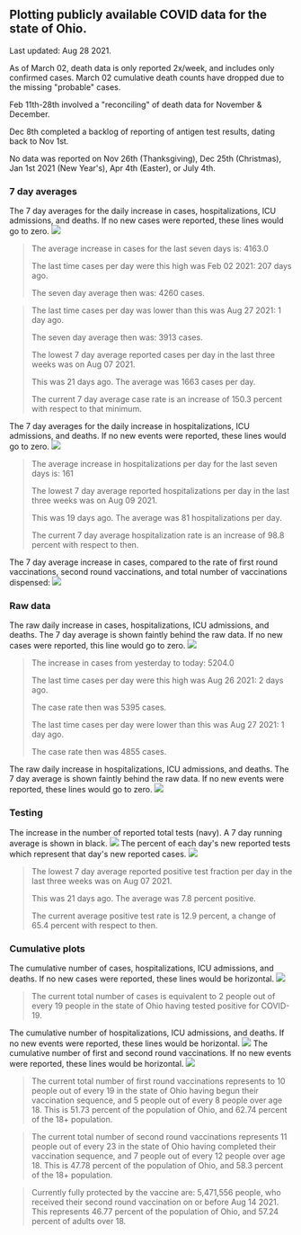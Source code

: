 ## Plotting publicly available COVID data for the state of Ohio. 

Last updated: Aug 28 2021. 

As of March 02, death data is only reported 2x/week, and includes only confirmed cases. March 02 cumulative death counts have dropped due to the missing "probable" cases.

Feb 11th-28th involved a "reconciling" of death data for November & December.

Dec 8th completed a backlog of reporting of antigen test results, dating back to Nov 1st.

No data was reported on Nov 26th (Thanksgiving), Dec 25th (Christmas), Jan 1st 2021 (New Year's), Apr 4th (Easter), or July 4th.
### 7 day averages
The 7 day averages for the daily increase in cases, hospitalizations, ICU admissions, and deaths. If no new cases were reported, these lines would go to zero.
![](7dayaverage_cases.png)

>The average increase in cases for the last seven days is: 4163.0
>
>The last time cases per day were this high was Feb 02 2021: 207 days ago.
>
>The seven day average then was: 4260 cases.

>
>The last time cases per day was lower than this was Aug 27 2021: 1 day ago.
>
>The seven day average then was: 3913 cases.
>
>The lowest 7 day average reported cases per day in the last three weeks was on Aug 07 2021.
>
>This was 21 days ago. The average was 1663 cases per day.
>
>The current 7 day average case rate is an increase of 150.3 percent with respect to that minimum.

The 7 day averages for the daily increase in hospitalizations, ICU admissions, and deaths. If no new events were reported, these lines would go to zero.
![](7dayaverage_hospital.png)

>The average increase in hospitalizations per day for the last seven days is: 161
>
>The lowest 7 day average reported hospitalizations per day in the last three weeks was on Aug 09 2021.
>
>This was 19 days ago. The average was 81 hospitalizations per day.
>
>The current 7 day average hospitalization rate is an increase of 98.8 percent with respect to then.

The 7 day average increase in cases, compared to the rate of first round vaccinations, second round vaccinations, and total number of vaccinations dispensed:
![](DailyVaccinationsCases.png)

### Raw data
The raw daily increase in cases, hospitalizations, ICU admissions, and deaths. The 7 day average is shown faintly behind the raw data. If no new cases were reported, this line would go to zero.
![](DailyCases.png)

>The increase in cases from yesterday to today: 5204.0 
>
>The last time cases per day were this high was Aug 26 2021: 2 days ago. 
>
>The case rate then was 5395 cases.
>
>The last time cases per day were lower than this was Aug 27 2021: 1 day ago. 
>
>The case rate then was 4855 cases.

The raw daily increase in hospitalizations, ICU admissions, and deaths. The 7 day average is shown faintly behind the raw data. If no new events were reported, these lines would go to zero.
![](DailyHospitalizations.png)

### Testing

The increase in the number of reported total tests (navy). A 7 day running average is shown in black.
![](DailyTests.png)
The percent of each day's new reported tests which represent that day's new reported cases.
![](percentpositive_tests.png)

>The lowest 7 day average reported positive test fraction per day in the last three weeks was on Aug 07 2021.
>
>This was 21 days ago. The average was 7.8 percent positive. 
>
>The current average positive test rate is 12.9 percent, a change of 65.4 percent with respect to then. 

### Cumulative plots
The cumulative number of cases, hospitalizations, ICU admissions, and deaths. If no new cases were reported, these lines would be horizontal.
![](Cases.png)

>The current total number of cases is equivalent to 2 people out of every 19 people in the state of Ohio having tested positive for COVID-19.

The cumulative number of hospitalizations, ICU admissions, and deaths. If no new events were reported, these lines would be horizontal.
![](Hospitalizations.png)
The cumulative number of first and second round vaccinations. If no new events were reported, these lines would be horizontal.
![](Vaccinations.png)

>The current total number of first round vaccinations represents to 10 people out of every 19 in the state of Ohio having begun their vaccination sequence, and 5 people out of every 8 people over age 18.
 >This is 51.73 percent of the population of Ohio, and 62.74 percent of the 18+ population.

>The current total number of second round vaccinations represents 11 people out of every 23 in the state of Ohio having completed their vaccination sequence, and 7 people out of every 12 people over age 18. 
>This is 47.78 percent of the population of Ohio, and 58.3 percent of the 18+ population.

>Currently fully protected by the vaccine are: 5,471,556 people, who received their second round vaccination on or before Aug 14 2021.
>This represents 46.77 percent of the population of Ohio, and 57.24 percent of adults over 18.

